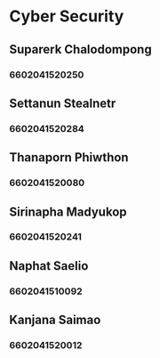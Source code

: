 # Cyber Security

## Suparerk Chalodompong 
### 6602041520250

## Settanun Stealnetr
### 6602041520284

## Thanaporn Phiwthon 
### 6602041520080

## Sirinapha Madyukop
### 6602041520241

## Naphat Saelio
### 6602041510092

## Kanjana Saimao
### 6602041520012
